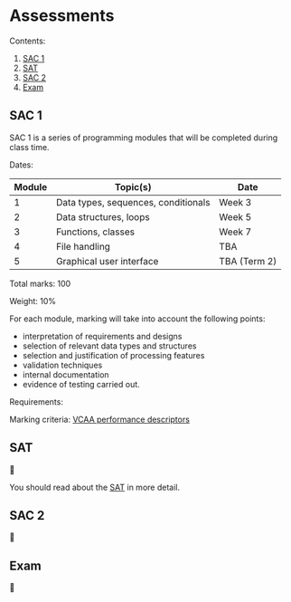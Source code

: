 # Assessments

Contents:

1. [SAC 1](#sac-1)
2. [SAT](#sat)
3. [SAC 2](#sac-2)
4. [Exam](#exam)

## SAC 1

SAC 1 is a series of programming modules that will be completed during class time.

Dates:

| Module | Topic(s) | Date |
| --- | --- | --- |
| 1 | Data types, sequences, conditionals | Week 3 |
| 2 | Data structures, loops | Week 5 |
| 3 | Functions, classes | Week 7 |
| 4 | File handling | TBA |
| 5 | Graphical user interface | TBA (Term 2) |

Total marks: 100

Weight: 10%

For each module, marking will take into account the following points:

* interpretation of requirements and designs
* selection of relevant data types and structures
* selection and justification of processing features
* validation techniques
* internal documentation
* evidence of testing carried out.

Requirements:

Marking criteria: [VCAA performance descriptors](https://www.vcaa.vic.edu.au/Documents/vce/adviceforteachers/computing/2020SoftwareDevelopmentPerformanceDescriptorsU3O1.docx)

## SAT

🚧

You should read about the [SAT](sat.md) in more detail.

## SAC 2

🚧

## Exam

🚧